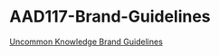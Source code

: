 # AAD117-Brand-Guidelines

[Uncommon Knowledge Brand Guidelines](http://hayleymcilwrath.github.io/AAD117--Brand-Guidelines/guidelines.html)
